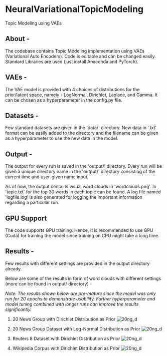 # NeuralVariationalTopicModeling
 Topic Modeling using VAEs
## About -
The codebase contains Topic Modeling implementation using VAEs (Variational Auto Encoders). Code is editable and can be changed easily. Standard Libraries are used (just install Anaconda and PyTorch).

## VAEs -
The VAE model is provided with 4 choices of distributions for the prior/latent space, namely - LogNormal, Dirichlet, Laplace, and Gamma. It can be chosen as a hyperparameter in the config.py file.

## Datasets -
Few standard datasets are given in the 'data/' directory. New data in '.txt' format can be easily added to the directory and the filename can be given as a hyperparameter to use the new data in the model.

## Output -
The output for every run is saved in the 'output/' directory. Every run will be given a unique directory name in the 'output/' directory consisting of the current time and user-given name input.

As of now, the output contains visual word clouds in 'wordclouds.png'. In 'topic.txt' for the top 30 words in each topic can be found. A log file named 'logfile.log' is also generated for logging the important information regarding a particular run.

## GPU Support
The code supports GPU training. Hence, it is recommended to use GPU (Cuda) for training the model since training on CPU might take a long time.

## Results -
Few results with different settings are provided in the output directory already.

Below are some of the results in form of word clouds with different settings (more can be found in output/ directory) -

*Note: The results shown below are pre-mature since the model was only run for 20 epochs to demonstrate usability. Further hyperparameter and model tuning combined with longer runs can improve the results significantly.*

1. 20 News Group with Dirichlet Distribution as Prior
![20ng_d](output/22.07.21.01.58.10.20ng_clean_20_topics_dirichlet_20epoch/wordclouds.png "20 News Group Dataset with Dirichlet Distribution as Prior")

2. 20 News Group Dataset with Log-Normal Distribution as Prior
![20ng_d](output/22.07.21.02.00.33.20ng_clean_20_topics_log_normal_20epoch/wordclouds.png "20 News Group with Log-Normal Distribution as Prior")

3. Reuters 8 Dataset with Dirichlet Distribution as Prior
![20ng_d](output/22.07.21.02.07.58.R8_clean_8_topics_Dirichlet_20epoch/wordclouds.png "Reuters 8 with Log-Normal Distribution as Prior")

4. Wikipedia Corpus with Dirichlet Distribution as Prior
![20ng_d](output/22.07.21.02.12.10.wiki_clean_52_topics_Dirichlet_20epoch/wordclouds.png "Wikipedia Corpus with Dirichlet Distribution as Prior")